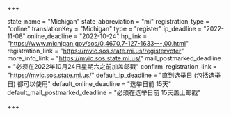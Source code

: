 +++

state_name = "Michigan"
state_abbreviation = "mi"
registration_type = "online"
translationKey = "Michigan"
type = "register"
ip_deadline = "2022-11-08"
online_deadline = "2022-10-24"
hp_link = "https://www.michigan.gov/sos/0,4670,7-127-1633---,00.html"
registration_link = "https://mvic.sos.state.mi.us/registervoter"
more_info_link = "https://mvic.sos.state.mi.us/"
mail_postmarked_deadline = "必须在2022年10月24日星期六之前加盖邮戳"
confirm_registration_link = "https://mvic.sos.state.mi.us/"
default_ip_deadline = "直到选举日 (包括选举日) 都可以使用"
default_online_deadline = "选举日前 15天"
default_mail_postmarked_deadline = "必须在选举日前 15天盖上邮戳"

+++